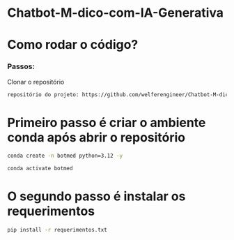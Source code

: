 # Chatbot-M-dico-com-IA-Generativa


# Como rodar o código? 
### Passos: 
Clonar o repositório

```bash
repositório do projeto: https://github.com/welferengineer/Chatbot-M-dico-com-IA-Generativa
```

# Primeiro passo é criar o ambiente conda após abrir o repositório

```bash
conda create -n botmed python=3.12 -y
```

```bash
conda activate botmed
```

# O segundo passo é instalar os requerimentos

```bash
pip install -r requerimentos.txt
```